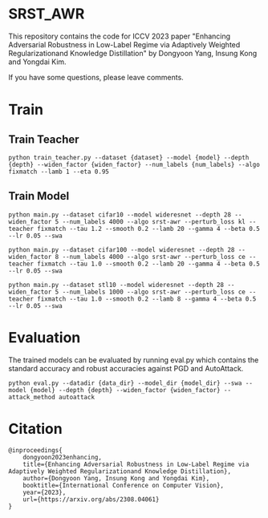 # SRST_AWR
This repository contains the code for ICCV 2023 paper "Enhancing Adversarial Robustness in Low-Label Regime via Adaptively Weighted Regularizationand Knowledge Distillation" by Dongyoon Yang, Insung Kong and Yongdai Kim.

If you have some questions, please leave comments.

# Train

## Train Teacher

`python train_teacher.py --dataset {dataset} --model {model} --depth {depth} --widen_factor {widen_factor} --num_labels {num_labels} --algo fixmatch --lamb 1 --eta 0.95`

## Train Model

`python main.py --dataset cifar10 --model wideresnet --depth 28 --widen_factor 5 --num_labels 4000 --algo srst-awr --perturb_loss kl --teacher fixmatch --tau 1.2 --smooth 0.2 --lamb 20 --gamma 4 --beta 0.5 --lr 0.05 --swa`

`python main.py --dataset cifar100 --model wideresnet --depth 28 --widen_factor 8 --num_labels 4000 --algo srst-awr --perturb_loss ce --teacher fixmatch --tau 1.0 --smooth 0.2 --lamb 20 --gamma 4 --beta 0.5 --lr 0.05 --swa`

`python main.py --dataset stl10 --model wideresnet --depth 28 --widen_factor 5 --num_labels 1000 --algo srst-awr --perturb_loss ce --teacher fixmatch --tau 1.0 --smooth 0.2 --lamb 8 --gamma 4 --beta 0.5 --lr 0.05 --swa`

# Evaluation

The trained models can be evaluated by running eval.py which contains the standard accuracy and robust accuracies against PGD and AutoAttack.

`python eval.py --datadir {data_dir} --model_dir {model_dir} --swa --model {model} --depth {depth} --widen_factor {widen_factor} --attack_method autoattack`

# Citation


```
@inproceedings{
    dongyoon2023enhancing,
    title={Enhancing Adversarial Robustness in Low-Label Regime via Adaptively Weighted Regularizationand Knowledge Distillation},
    author={Dongyoon Yang, Insung Kong and Yongdai Kim},
    booktitle={International Conference on Computer Vision},
    year={2023},
    url={https://arxiv.org/abs/2308.04061}
}
```
